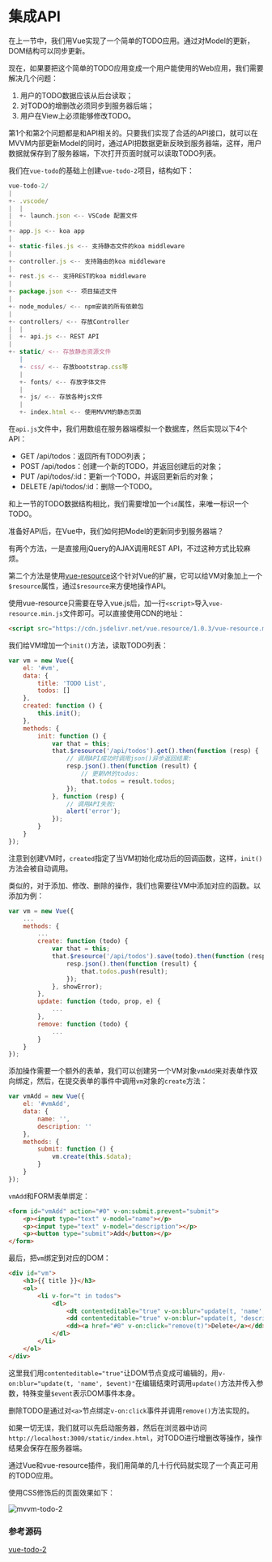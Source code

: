 # 集成API

在上一节中，我们用Vue实现了一个简单的TODO应用。通过对Model的更新，DOM结构可以同步更新。

现在，如果要把这个简单的TODO应用变成一个用户能使用的Web应用，我们需要解决几个问题：

1. 用户的TODO数据应该从后台读取；
2. 对TODO的增删改必须同步到服务器后端；
3. 用户在View上必须能够修改TODO。

第1个和第2个问题都是和API相关的。只要我们实现了合适的API接口，就可以在MVVM内部更新Model的同时，通过API把数据更新反映到服务器端，这样，用户数据就保存到了服务器端，下次打开页面时就可以读取TODO列表。

我们在`vue-todo`的基础上创建`vue-todo-2`项目，结构如下：

```js
vue-todo-2/
|
+- .vscode/
|  |
|  +- launch.json <-- VSCode 配置文件
|
+- app.js <-- koa app
|
+- static-files.js <-- 支持静态文件的koa middleware
|
+- controller.js <-- 支持路由的koa middleware
|
+- rest.js <-- 支持REST的koa middleware
|
+- package.json <-- 项目描述文件
|
+- node_modules/ <-- npm安装的所有依赖包
|
+- controllers/ <-- 存放Controller
|  |
|  +- api.js <-- REST API
|
+- static/ <-- 存放静态资源文件
   |
   +- css/ <-- 存放bootstrap.css等
   |
   +- fonts/ <-- 存放字体文件
   |
   +- js/ <-- 存放各种js文件
   |
   +- index.html <-- 使用MVVM的静态页面
```

在`api.js`文件中，我们用数组在服务器端模拟一个数据库，然后实现以下4个API：

* GET /api/todos：返回所有TODO列表；
* POST /api/todos：创建一个新的TODO，并返回创建后的对象；
* PUT /api/todos/:id：更新一个TODO，并返回更新后的对象；
* DELETE /api/todos/:id：删除一个TODO。

和上一节的TODO数据结构相比，我们需要增加一个`id`属性，来唯一标识一个TODO。

准备好API后，在Vue中，我们如何把Model的更新同步到服务器端？

有两个方法，一是直接用jQuery的AJAX调用REST API，不过这种方式比较麻烦。

第二个方法是使用[vue-resource](https://github.com/vuejs/vue-resource)这个针对Vue的扩展，它可以给VM对象加上一个`$resource`属性，通过`$resource`来方便地操作API。

使用vue-resource只需要在导入vue.js后，加一行`<script>`导入`vue-resource.min.js`文件即可。可以直接使用CDN的地址：

```html
<script src="https://cdn.jsdelivr.net/vue.resource/1.0.3/vue-resource.min.js"></script>
```

我们给VM增加一个`init()`方法，读取TODO列表：

```js
var vm = new Vue({
    el: '#vm',
    data: {
        title: 'TODO List',
        todos: []
    },
    created: function () {
        this.init();
    },
    methods: {
        init: function () {
            var that = this;
            that.$resource('/api/todos').get().then(function (resp) {
                // 调用API成功时调用json()异步返回结果:
                resp.json().then(function (result) {
                    // 更新VM的todos:
                    that.todos = result.todos;
                });
            }, function (resp) {
                // 调用API失败:
                alert('error');
            });
        }
    }
});
```

注意到创建VM时，`created`指定了当VM初始化成功后的回调函数，这样，`init()`方法会被自动调用。

类似的，对于添加、修改、删除的操作，我们也需要往VM中添加对应的函数。以添加为例：

```js
var vm = new Vue({
    ...
    methods: {
        ...
        create: function (todo) {
            var that = this;
            that.$resource('/api/todos').save(todo).then(function (resp) {
                resp.json().then(function (result) {
                    that.todos.push(result);
                });
            }, showError);
        },
        update: function (todo, prop, e) {
            ...
        },
        remove: function (todo) {
            ...
        }
    }
});
```

添加操作需要一个额外的表单，我们可以创建另一个VM对象`vmAdd`来对表单作双向绑定，然后，在提交表单的事件中调用`vm`对象的`create`方法：

```js
var vmAdd = new Vue({
    el: '#vmAdd',
    data: {
        name: '',
        description: ''
    },
    methods: {
        submit: function () {
            vm.create(this.$data);
        }
    }
});
```

`vmAdd`和FORM表单绑定：

```html
<form id="vmAdd" action="#0" v-on:submit.prevent="submit">
    <p><input type="text" v-model="name"></p>
    <p><input type="text" v-model="description"></p>
    <p><button type="submit">Add</button></p>
</form>
```

最后，把`vm`绑定到对应的DOM：

```html
<div id="vm">
    <h3>{{ title }}</h3>
    <ol>
        <li v-for="t in todos">
            <dl>
                <dt contenteditable="true" v-on:blur="update(t, 'name', $event)">{{ t.name }}</dt>
                <dd contenteditable="true" v-on:blur="update(t, 'description', $event)">{{ t.description }}</dd>
                <dd><a href="#0" v-on:click="remove(t)">Delete</a></dd>
            </dl>
        </li>
    </ol>
</div>
```

这里我们用`contenteditable="true"`让DOM节点变成可编辑的，用`v-on:blur="update(t, 'name', $event)"`在编辑结束时调用`update()`方法并传入参数，特殊变量`$event`表示DOM事件本身。

删除TODO是通过对`<a>`节点绑定`v-on:click`事件并调用`remove()`方法实现的。

如果一切无误，我们就可以先启动服务器，然后在浏览器中访问`http://localhost:3000/static/index.html`，对TODO进行增删改等操作，操作结果会保存在服务器端。

通过Vue和vue-resource插件，我们用简单的几十行代码就实现了一个真正可用的TODO应用。

使用CSS修饰后的页面效果如下：

![](https://cdn.liaoxuefeng.com/cdn/files/attachments/001475762267472ca7d3821d95e4d45b63d801c67ffd75f000/l "mvvm-todo-2")

### 参考源码

[vue-todo-2](https://github.com/michaelliao/learn-javascript/tree/master/samples/node/web/vue/vue-todo-2)